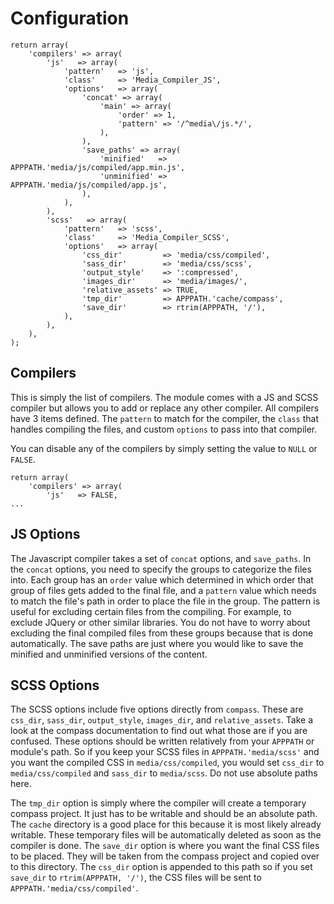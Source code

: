 # Configuration

	return array(
		'compilers' => array(
			'js'   => array(
				'pattern'   => 'js',
				'class'     => 'Media_Compiler_JS',
				'options'   => array(
					'concat' => array(
						'main' => array(
							'order' => 1,
							'pattern' => '/^media\/js.*/',
						),
					),
					'save_paths' => array(
						'minified'   => APPPATH.'media/js/compiled/app.min.js',
						'unminified' => APPPATH.'media/js/compiled/app.js',
					),
				),
			),
			'scss'   => array(
				'pattern'   => 'scss',
				'class'     => 'Media_Compiler_SCSS',
				'options'   => array(
					'css_dir'         => 'media/css/compiled',
					'sass_dir'        => 'media/css/scss',
					'output_style'    => ':compressed',
					'images_dir'      => 'media/images/',
					'relative_assets' => TRUE,
					'tmp_dir'         => APPPATH.'cache/compass',
					'save_dir'        => rtrim(APPPATH, '/'),
				),
			),
		),
	);

## Compilers

This is simply the list of compilers. The module comes with a JS and SCSS compiler but allows you to add or replace any other compiler. All compilers have 3 items defined. The `pattern` to match for the compiler, the `class` that handles compiling the files, and custom `options` to pass into that compiler.

You can disable any of the compilers by simply setting the value to `NULL` or `FALSE`.

	return array(
		'compilers' => array(
			'js'   => FALSE,
	...

## JS Options

The Javascript compiler takes a set of `concat` options, and `save_paths`. In the `concat` options, you need to specify the groups to categorize the files into. Each group has an `order` value which determined in which order that group of files gets added to the final file, and a `pattern` value which needs to match the file's path in order to place the file in the group. The pattern is useful for excluding certain files from the compiling. For example, to exclude JQuery or other similar libraries. You do not have to worry about excluding the final compiled files from these groups because that is done automatically. The save paths are just where you would like to save the minified and unminified versions of the content.

## SCSS Options

The SCSS options include five options directly from `compass`. These are `css_dir`, `sass_dir`, `output_style`, `images_dir`, and `relative_assets`. Take a look at the compass documentation to find out what those are if you are confused. These options should be written relatively from your `APPPATH` or module's path. So if you keep your SCSS files in `APPPATH.'media/scss'` and you want the compiled CSS in `media/css/compiled`, you would set `css_dir` to `media/css/compiled` and `sass_dir` to `media/scss`. Do not use absolute paths here.

The `tmp_dir` option is simply where the compiler will create a temporary compass project. It just has to be writable and should be an absolute path. The `cache` directory is a good place for this because it is most likely already writable. These temporary files will be automatically deleted as soon as the compiler is done. The `save_dir` option is where you want the final CSS files to be placed. They will be taken from the compass project and copied over to this directory. The `css_dir` option is appended to this path so if you set `save_dir` to `rtrim(APPPATH, '/')`, the CSS files will be sent to `APPPATH.'media/css/compiled'`.